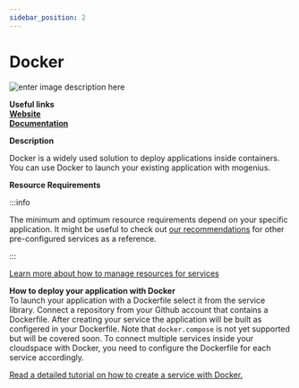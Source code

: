 ```yaml
---
sidebar_position: 2
---
```


# Docker

![enter image description here](https://api.dev.mogenius.com/file/id/86c76f4c-cb4d-4a1b-a88b-2258d3fda84e)

**Useful links**  
**[Website](https://www.docker.com/)**  
**[Documentation](https://docs.docker.com/)**  

**Description**

Docker is a widely used solution to deploy applications inside containers. You can use Docker to launch your existing application with mogenius.

**Resource Requirements**

:::info

The minimum and optimum resource requirements depend on your specific application. It might be useful to check out [our recommendations](./../cloud-management/resource-management.md) for other pre-configured services as a reference.

:::

[Learn more about how to manage resources for services](./../cloud-management/resource-management.md)

**How to deploy your application with Docker**  
To launch your application with a Dockerfile select it from the service library. Connect a repository from your Github account that contains a Dockerfile. After creating your service the application will be built as configered in your Dockerfile. Note that `docker.compose` is not yet supported but will be covered soon. To connect multiple services inside your cloudspace with Docker, you need to configure the Dockerfile for each service accordingly.  

[Read a detailed tutorial on how to create a service with Docker.](./../tutorials/deploy%20Docker.md)